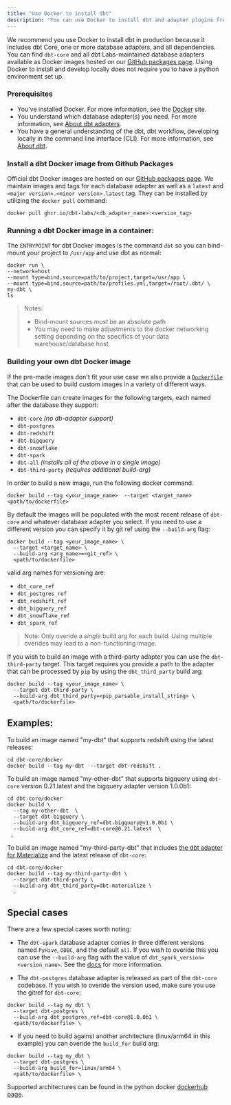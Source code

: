 ```yaml
---
title: "Use Docker to install dbt"
description: "You can use Docker to install dbt and adapter plugins from the command line."
---
```


 We recommend you use Docker to install dbt in production because it includes dbt Core, one or more database adapters, and all dependencies. You can find `dbt-core` and all dbt Labs-maintained database adapters available as Docker images hosted on our [GitHub packages page](https://github.com/orgs/dbt-labs/packages?visibility=public). Using Docker to install and develop locally does not require you to have a python environment set up. 

### Prerequisites
* You've installed Docker. For more information, see the [Docker](https://docs.docker.com/) site. 
* You understand which database adapter(s) you need. For more information, see [About dbt adapters](/dbt-cli/install/overview#about-dbt-adapters).
* You have a general understanding of the dbt, dbt workflow, developing locally in the command line interface (CLI). For more information, see [About dbt](/docs/introduction#how-do-i-use-dbt).

### Install a dbt Docker image from Github Packages

Official dbt Docker images are hosted on our [GitHub packages page](https://github.com/orgs/dbt-labs/packages?visibility=public).  We maintain images and tags for each database adapter as well as a `latest` and `<major version>.<minor version>.latest` tag.  They can be installed by utilizing the `docker pull` command:
```
docker pull ghcr.io/dbt-labs/<db_adapter_name>:<version_tag>
```

### Running a dbt Docker image in a container:
The `ENTRYPOINT` for dbt Docker images is the command `dbt` so you can bind-mount your project to `/usr/app` and use dbt as normal:
```
docker run \
--network=host
--mount type=bind,source=path/to/project,target=/usr/app \
--mount type=bind,source=path/to/profiles.yml,target=/root/.dbt/ \
my-dbt \
ls
```
> Notes: 
> * Bind-mount sources _must_ be an absolute path
> * You may need to make adjustments to the docker networking setting depending on the specifics of your data warehouse/database host.

### Building your own dbt Docker image

If the pre-made images don't fit your use case we also provide a [`Dockerfile`](https://github.com/dbt-labs/dbt-core/blob/main/docker/Dockerfile) that can be used to build custom images in a variety of different ways.

The  Dockerfile can create images for the following targets, each named after the database they support:
* `dbt-core` _(no db-adapter support)_
* `dbt-postgres`
* `dbt-redshift`
* `dbt-bigquery`
* `dbt-snowflake`
* `dbt-spark`
* `dbt-all` _(installs all of the above in a single image)_
* `dbt-third-party` _(requires additional build-arg)_

In order to build a new image, run the following docker command.
```
docker build --tag <your_image_name>  --target <target_name> <path/to/dockerfile>
```
By default the images will be populated with the most recent release of `dbt-core` and whatever database adapter you select.  If you need to use a different version you can specify it by git ref using the `--build-arg` flag:
```
docker build --tag <your_image_name> \
  --target <target_name> \
  --build-arg <arg_name>=<git_ref> \
  <path/to/dockerfile>
```
valid arg names for versioning are:
* `dbt_core_ref`
* `dbt_postgres_ref`
* `dbt_redshift_ref`
* `dbt_bigquery_ref`
* `dbt_snowflake_ref`
* `dbt_spark_ref`

> Note: Only overide a _single_ build arg for each build. Using multiple overides may lead to a non-functioning image.

If you wish to build an image with a third-party adapter you can use the `dbt-third-party` target.  This target requires you provide a path to the adapter that can be processed by `pip` by using the `dbt_third_party` build arg:
```
docker build --tag <your_image_name> \
  --target dbt-third-party \ 
  --build-arg dbt_third_party=<pip_parsable_install_string> \ 
  <path/to/dockerfile>
```

## Examples:
To build an image named "my-dbt" that supports redshift using the latest releases:
```
cd dbt-core/docker
docker build --tag my-dbt  --target dbt-redshift .
```

To build an image named "my-other-dbt" that supports bigquery using `dbt-core` version 0.21.latest and the bigquery adapter version 1.0.0b1:
```
cd dbt-core/docker
docker build \
  --tag my-other-dbt  \
  --target dbt-bigquery \
  --build-arg dbt_bigquery_ref=dbt-bigquery@v1.0.0b1 \
  --build-arg dbt_core_ref=dbt-core@0.21.latest  \
 .
```

To build an image named "my-third-party-dbt" that includes [the dbt adapter for Materialize](warehouse-profiles/materialize-profile) and the latest release of `dbt-core`:
```
cd dbt-core/docker
docker build --tag my-third-party-dbt \
  --target dbt-third-party \
  --build-arg dbt_third_party=dbt-materialize \
  .
```


## Special cases
There are a few special cases worth noting:
* The `dbt-spark` database adapter comes in three different versions named `PyHive`, `ODBC`, and the default `all`.  If you wish to overide this you can use the `--build-arg` flag with the value of `dbt_spark_version=<version_name>`.  See the [docs](https://docs.getdbt.com/reference/warehouse-profiles/spark-profile) for more information.

* The `dbt-postgres` database adapter is released as part of the `dbt-core` codebase.  If you wish to overide the version used, make sure you use the gitref for `dbt-core`: 
```
docker build --tag my_dbt \
  --target dbt-postgres \
  --build-arg dbt_postgres_ref=dbt-core@1.0.0b1 \
  <path/to/dockerfile> \
  ```

* If you need to build against another architecture (linux/arm64 in this example) you can overide the `build_for` build arg:
```
docker build --tag my_dbt \
  --target dbt-postgres \
  --build-arg build_for=linux/arm64 \
  <path/to/dockerfile> \
  ```
Supported architectures can be found in the python docker [dockerhub page](https://hub.docker.com/_/python).
